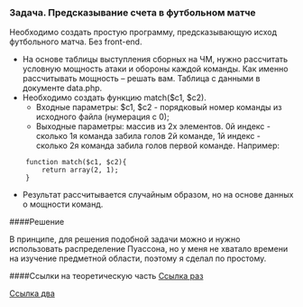 ### Задача. Предсказывание счета в футбольном матче


Необходимо создать простую программу, предсказывающую исход
футбольного матча. Без front-end.
- На основе таблицы выступления сборных на ЧМ, нужно рассчитать условную
мощность атаки и обороны каждой команды. Как именно рассчитывать
мощность – решать вам.
Таблица с данными в документе data.php.
- Необходимо создать функцию match($c1, $c2).
    * Входные параметры: $c1, $c2 - порядковый номер команды из исходного
файла (нумерация с 0);
    * Выходные параметры: массив из 2х элементов. 0й индекс - сколько 1я
команда забила голов 2й команде, 1й индекс - сколько 2я команда забила
голов первой команде. Например:
```
    function match($c1, $c2){
        return array(2, 1);
    }
```
- Результат рассчитывается случайным образом, но на основе данных о
мощности команд.

####Решение

В принципе, для решения подобной задачи можно и нужно использовать распределение Пуассона, но у меня не хватало времени на изучение предметной области, поэтому я сделал по простому.

####Ссылки на теоретическую часть
[Ссылка раз](http://sportorate24.ru/sportivnoe-investirovanie/raspredelenie-puassona-na-primere-futbolnyx-stavok/)

[Ссылка два](https://habrahabr.ru/post/318150/)